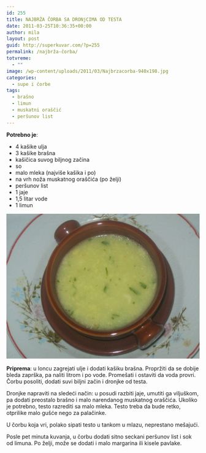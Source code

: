 ```yaml
---
id: 255
title: NAJBRŽA ČORBA SA DRONjCIMA OD TESTA
date: 2011-03-25T10:36:35+00:00
author: mila
layout: post
guid: http://superkuvar.com/?p=255
permalink: /najbrža-čorba/
totvreme:
  - ""
image: /wp-content/uploads/2011/03/Najbrzacorba-940x198.jpg
categories:
  - supe i čorbe
tags:
  - brašno
  - limun
  - muskatni oraščić
  - peršunov list
---
```

**Potrebno je**:

  * 4 kašike ulja
  * 3 kašike brašna
  * kašičica suvog biljnog začina
  * so
  * malo mleka (najviše kašika i po)
  * na vrh noža muskatnog oraščića (po želji)
  * peršunov list
  * 1 jaje
  * 1,5 litar vode
  * 1 limun

![Najbrza corba](/wp-content/uploads/2011/03/Najbrzacorba-1024x768.jpg)

**Priprema**: u loncu zagrejati ulje i dodati kašiku brašna. Propržiti da se dobije bleda zaprška, pa naliti litrom i po vode. Promešati i ostaviti da voda provri. Čorbu posoliti, dodati suvi biljni začin i dronjke od testa.

Dronjke napraviti na sledeći način: u posudi razbiti jaje, umutiti ga viljuškom, pa dodati preostalo brašno i malo narendanog muskatnog oraščića. Ukoliko je potrebno, testo razrediti sa malo mleka. Testo treba da bude retko, otprilike malo gušće nego za palačinke.

U čorbu koja vri, polako sipati testo u tankom u mlazu, neprestano mešajući.

Posle pet minuta kuvanja, u čorbu dodati sitno seckani peršunov list i sok od limuna. Po želji, može se dodati i malo margarina ili kisele pavlake.